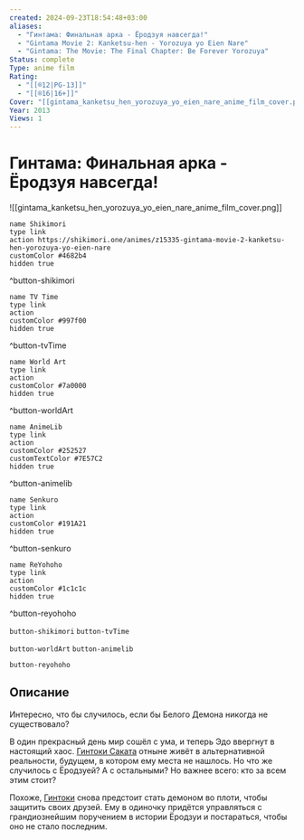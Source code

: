 ```yaml
---
created: 2024-09-23T18:54:48+03:00
aliases:
  - "Гинтама: Финальная арка - Ёродзуя навсегда!"
  - "Gintama Movie 2: Kanketsu-hen - Yorozuya yo Eien Nare"
  - "Gintama: The Movie: The Final Chapter: Be Forever Yorozuya"
Status: complete
Type: anime film
Rating:
  - "[[®️12|PG-13]]"
  - "[[®️16|16+]]"
Cover: "[[gintama_kanketsu_hen_yorozuya_yo_eien_nare_anime_film_cover.png]]"
Year: 2013
Views: 1
---
```


# Гинтама: Финальная арка - Ёродзуя навсегда!

![[gintama_kanketsu_hen_yorozuya_yo_eien_nare_anime_film_cover.png]]

```button
name Shikimori
type link
action https://shikimori.one/animes/z15335-gintama-movie-2-kanketsu-hen-yorozuya-yo-eien-nare
customColor #4682b4
hidden true
```
^button-shikimori

```button
name TV Time
type link
action 
customColor #997f00
hidden true
```
^button-tvTime

```button
name World Art
type link
action 
customColor #7a0000
hidden true
```
^button-worldArt

```button
name AnimeLib
type link
action 
customColor #252527
customTextColor #7E57C2
hidden true
```
^button-animelib

```button
name Senkuro
type link
action 
customColor #191A21
hidden true
```
^button-senkuro

```button
name ReYohoho
type link
action 
customColor #1c1c1c
hidden true
```
^button-reyohoho



`button-shikimori` `button-tvTime`

`button-worldArt` `button-animelib`

`button-reyohoho`

## Описание

Интересно, что бы случилось, если бы Белого Демона никогда не существовало?

В один прекрасный день мир сошёл с ума, и теперь Эдо ввергнут в настоящий хаос. [Гинтоки Саката](https://shikimori.one/characters/672-gintoki-sakata) отныне живёт в альтернативной реальности, будущем, в котором ему места не нашлось. Но что же случилось с Ёродзуей? А с остальными? Но важнее всего: кто за всем этим стоит?

Похоже, [Гинтоки](https://shikimori.one/characters/672-gintoki-sakata) снова предстоит стать демоном во плоти, чтобы защитить своих друзей. Ему в одиночку придётся управляться с грандиознейшим поручением в истории Ёродзуи и постараться, чтобы оно не стало последним.
